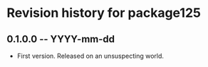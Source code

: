 # Revision history for package125

## 0.1.0.0 -- YYYY-mm-dd

* First version. Released on an unsuspecting world.

